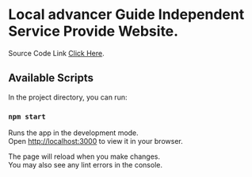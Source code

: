 # Local advancer Guide Independent Service Provide Website.

Source Code Link [Click Here](https://github.com/programming-hero-web-course-4/independent-service-provider-ahmmedrasel-dev.git).

## Available Scripts

In the project directory, you can run:

### `npm start`

Runs the app in the development mode.\
Open [http://localhost:3000](http://localhost:3000) to view it in your browser.

The page will reload when you make changes.\
You may also see any lint errors in the console.
